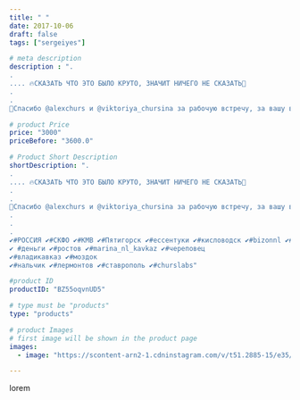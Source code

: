 ```yaml
---
title: " "
date: 2017-10-06
draft: false
tags: ["sergeiyes"]

# meta description
description : ".
.
.... 🔥СКАЗАТЬ ЧТО ЭТО БЫЛО КРУТО, ЗНАЧИТ НИЧЕГО НЕ СКАЗАТЬ🤗
.
.
🙏Спасибо @alexchurs и @viktoriya_chursina за рабочую встречу, за вашу внимательность и ваше "

# product Price
price: "3000"
priceBefore: "3600.0"

# Product Short Description
shortDescription: ".
.
.... 🔥СКАЗАТЬ ЧТО ЭТО БЫЛО КРУТО, ЗНАЧИТ НИЧЕГО НЕ СКАЗАТЬ🤗
.
.
🙏Спасибо @alexchurs и @viktoriya_chursina за рабочую встречу, за вашу внимательность и ваше отношение к людям💕💕💕 Вы МЕГА//-НАСТАВНИКИ💕💕💕
.
.
.
✔️#РОССИЯ ✔️#СКФО ✔️#КМВ ✔️#Пятигорск ✔️#ессентуки ✔️#кисловодск ✔️#bizonnl ✔️#gruppazahvata ✔️#магнитогорск ✔️#доходы ✔️#идеибизнеса ✔️#магазины ✔️#челябинск ✔️#екатеринбург ✔️#бизнес
✔️ #деньги ✔️#ростов ✔️#marina_nl_kavkaz ✔️#череповец
✔️#владикавказ ✔️#моздок
✔️#нальчик ✔️#лермонтов ✔️#ставрополь ✔️#churslabs"

#product ID
productID: "BZ55oqvnUD5"

# type must be "products"
type: "products"

# product Images
# first image will be shown in the product page
images:
  - image: "https://scontent-arn2-1.cdninstagram.com/v/t51.2885-15/e35/25017125_153664108603965_8777367218200510464_n.jpg?se=8&tp=1&_nc_ht=scontent-arn2-1.cdninstagram.com&_nc_cat=109&_nc_ohc=dFNoSu0LpFgAX8Jopj7&ccb=7-4&oh=599225de7805bdcae2d85c9aeea4af29&oe=6084A8C7&_nc_sid=86f79a&ig_cache_key=MTYxOTU3OTAyNDM0MjU5Nzg4MQ%3D%3D.2-ccb7-4"

---
```

lorem
